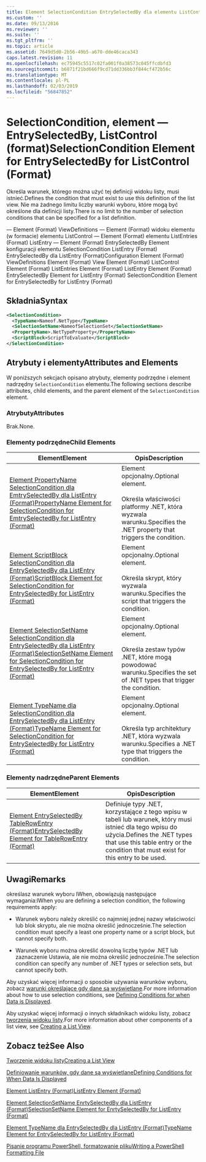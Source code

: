 ```yaml
---
title: Element SelectionCondition EntrySelectedBy dla elementu ListControl (Format) | Dokumentacja firmy Microsoft
ms.custom: ''
ms.date: 09/13/2016
ms.reviewer: ''
ms.suite: ''
ms.tgt_pltfrm: ''
ms.topic: article
ms.assetid: 7649d5d0-2b56-49b5-a670-dde46caca343
caps.latest.revision: 11
ms.openlocfilehash: ec75945c5517c02fa001f0a38573c045ffcdbfd3
ms.sourcegitcommit: b6871f21bd666f9cd71dd336bb3f844cf472b56c
ms.translationtype: MT
ms.contentlocale: pl-PL
ms.lasthandoff: 02/03/2019
ms.locfileid: "56847852"
---
```

# <a name="selectioncondition-element-for-entryselectedby-for-listcontrol-format"></a><span data-ttu-id="ae35a-102">SelectionCondition, element — EntrySelectedBy, ListControl (format)</span><span class="sxs-lookup"><span data-stu-id="ae35a-102">SelectionCondition Element for EntrySelectedBy for ListControl (Format)</span></span>

<span data-ttu-id="ae35a-103">Określa warunek, którego można użyć tej definicji widoku listy, musi istnieć.</span><span class="sxs-lookup"><span data-stu-id="ae35a-103">Defines the condition that must exist to use this definition of the list view.</span></span> <span data-ttu-id="ae35a-104">Nie ma żadnego limitu liczby warunki wyboru, które mogą być określone dla definicji listy.</span><span class="sxs-lookup"><span data-stu-id="ae35a-104">There is no limit to the number of selection conditions that can be specified for a list definition.</span></span>

<span data-ttu-id="ae35a-105">— Element (Format) ViewDefinitions — Element (Format) widoku elementu (w formacie) elementu ListControl — Element (Format) elementu ListEntries (Format) ListEntry — Element (Format) EntrySelectedBy Element konfiguracji elementu SelectionCondition ListEntry (Format) EntrySelectedBy dla ListEntry (Format)</span><span class="sxs-lookup"><span data-stu-id="ae35a-105">Configuration Element (Format) ViewDefinitions Element (Format) View Element (Format) ListControl Element (Format) ListEntries Element (Format) ListEntry Element (Format) EntrySelectedBy Element for ListEntry (Format) SelectionCondition Element for EntrySelectedBy for ListEntry (Format)</span></span>

## <a name="syntax"></a><span data-ttu-id="ae35a-106">Składnia</span><span class="sxs-lookup"><span data-stu-id="ae35a-106">Syntax</span></span>

```xml
<SelectionCondition>
  <TypeName>Nameof.NetType</TypeName>
  <SelectionSetName>NameofSelectionSet</SelectionSetName>
  <PropertyName>.NetTypeProperty</PropertyName>
  <ScriptBlock>ScriptToEvaluate</ScriptBlock>
</SelectionCondition>
```

## <a name="attributes-and-elements"></a><span data-ttu-id="ae35a-107">Atrybuty i elementy</span><span class="sxs-lookup"><span data-stu-id="ae35a-107">Attributes and Elements</span></span>

<span data-ttu-id="ae35a-108">W poniższych sekcjach opisano atrybuty, elementy podrzędne i element nadrzędny `SelectionCondition` elementu.</span><span class="sxs-lookup"><span data-stu-id="ae35a-108">The following sections describe attributes, child elements, and the parent element of the `SelectionCondition` element.</span></span>

### <a name="attributes"></a><span data-ttu-id="ae35a-109">Atrybuty</span><span class="sxs-lookup"><span data-stu-id="ae35a-109">Attributes</span></span>

<span data-ttu-id="ae35a-110">Brak.</span><span class="sxs-lookup"><span data-stu-id="ae35a-110">None.</span></span>

### <a name="child-elements"></a><span data-ttu-id="ae35a-111">Elementy podrzędne</span><span class="sxs-lookup"><span data-stu-id="ae35a-111">Child Elements</span></span>

|<span data-ttu-id="ae35a-112">Element</span><span class="sxs-lookup"><span data-stu-id="ae35a-112">Element</span></span>|<span data-ttu-id="ae35a-113">Opis</span><span class="sxs-lookup"><span data-stu-id="ae35a-113">Description</span></span>|
|-------------|-----------------|
|[<span data-ttu-id="ae35a-114">Element PropertyName SelectionCondition dla EmtrySelectedBy dla ListEntry (Format)</span><span class="sxs-lookup"><span data-stu-id="ae35a-114">PropertyName Element for SelectionCondition for EmtrySelectedBy for ListEntry (Format)</span></span>](./propertyname-element-for-selectioncondition-for-entryselectedby-for-listcontrol-format.md)|<span data-ttu-id="ae35a-115">Element opcjonalny.</span><span class="sxs-lookup"><span data-stu-id="ae35a-115">Optional element.</span></span><br /><br /> <span data-ttu-id="ae35a-116">Określa właściwości platformy .NET, która wyzwala warunku.</span><span class="sxs-lookup"><span data-stu-id="ae35a-116">Specifies the .NET property that triggers the condition.</span></span>|
|[<span data-ttu-id="ae35a-117">Element ScriptBlock SelectionCondition dla EntrySelectedBy dla ListEntry (Format)</span><span class="sxs-lookup"><span data-stu-id="ae35a-117">ScriptBlock Element for SelectionCondition for EntrySelectedBy for ListEntry (Format)</span></span>](./scriptblock-element-for-selectioncondition-for-entryselectedby-for-listcontrol-format.md)|<span data-ttu-id="ae35a-118">Element opcjonalny.</span><span class="sxs-lookup"><span data-stu-id="ae35a-118">Optional element.</span></span><br /><br /> <span data-ttu-id="ae35a-119">Określa skrypt, który wyzwala warunku.</span><span class="sxs-lookup"><span data-stu-id="ae35a-119">Specifies the script that triggers the condition.</span></span>|
|[<span data-ttu-id="ae35a-120">Element SelectionSetName SelectionCondition dla EntrySelectedBy dla ListEntry (Format)</span><span class="sxs-lookup"><span data-stu-id="ae35a-120">SelectionSetName Element for SelectionCondition for EntrySelectedBy for ListEntry (Format)</span></span>](./selectionsetname-element-for-selectioncondition-for-entryselectedby-for-listentry-format.md)|<span data-ttu-id="ae35a-121">Element opcjonalny.</span><span class="sxs-lookup"><span data-stu-id="ae35a-121">Optional element.</span></span><br /><br /> <span data-ttu-id="ae35a-122">Określa zestaw typów .NET, które mogą powodować warunku.</span><span class="sxs-lookup"><span data-stu-id="ae35a-122">Specifies the set of .NET types that trigger the condition.</span></span>|
|[<span data-ttu-id="ae35a-123">Element TypeName dla SelectionCondition dla EntrySelectedBy dla ListEntry (Format)</span><span class="sxs-lookup"><span data-stu-id="ae35a-123">TypeName Element for SelectionCondition for EntrySelectedBy for ListEntry (Format)</span></span>](./typename-element-for-selectioncondition-for-entryselectedby-for-listcontrol-format.md)|<span data-ttu-id="ae35a-124">Element opcjonalny.</span><span class="sxs-lookup"><span data-stu-id="ae35a-124">Optional element.</span></span><br /><br /> <span data-ttu-id="ae35a-125">Określa typ architektury .NET, która wyzwala warunku.</span><span class="sxs-lookup"><span data-stu-id="ae35a-125">Specifies a .NET type that triggers the condition.</span></span>|

### <a name="parent-elements"></a><span data-ttu-id="ae35a-126">Elementy nadrzędne</span><span class="sxs-lookup"><span data-stu-id="ae35a-126">Parent Elements</span></span>

|<span data-ttu-id="ae35a-127">Element</span><span class="sxs-lookup"><span data-stu-id="ae35a-127">Element</span></span>|<span data-ttu-id="ae35a-128">Opis</span><span class="sxs-lookup"><span data-stu-id="ae35a-128">Description</span></span>|
|-------------|-----------------|
|[<span data-ttu-id="ae35a-129">Element EntrySelectedBy TableRowEntry (Format)</span><span class="sxs-lookup"><span data-stu-id="ae35a-129">EntrySelectedBy Element for TableRowEntry (Format)</span></span>](./entryselectedby-element-for-tablerowentry-for-tablecontrol-format.md)|<span data-ttu-id="ae35a-130">Definiuje typy .NET, korzystające z tego wpisu w tabeli lub warunek, który musi istnieć dla tego wpisu do użycia.</span><span class="sxs-lookup"><span data-stu-id="ae35a-130">Defines the .NET types that use this table entry or the condition that must exist for this entry to be used.</span></span>|

## <a name="remarks"></a><span data-ttu-id="ae35a-131">Uwagi</span><span class="sxs-lookup"><span data-stu-id="ae35a-131">Remarks</span></span>

<span data-ttu-id="ae35a-132">określasz warunek wyboru lWhen, obowiązują następujące wymagania:</span><span class="sxs-lookup"><span data-stu-id="ae35a-132">lWhen you are defining a selection condition, the following requirements apply:</span></span>

- <span data-ttu-id="ae35a-133">Warunek wyboru należy określić co najmniej jednej nazwy właściwości lub blok skryptu, ale nie można określić jednocześnie.</span><span class="sxs-lookup"><span data-stu-id="ae35a-133">The selection condition must specify a least one property name or a script block, but cannot specify both.</span></span>

- <span data-ttu-id="ae35a-134">Warunek wyboru można określić dowolną liczbę typów .NET lub zaznaczenie Ustawia, ale nie można określić jednocześnie.</span><span class="sxs-lookup"><span data-stu-id="ae35a-134">The selection condition can specify any number of .NET types or selection sets, but cannot specify both.</span></span>

<span data-ttu-id="ae35a-135">Aby uzyskać więcej informacji o sposobie używania warunków wyboru, zobacz [warunki określające gdy dane są wyświetlane](./defining-conditions-for-displaying-data.md).</span><span class="sxs-lookup"><span data-stu-id="ae35a-135">For more information about how to use selection conditions, see [Defining Conditions for when Data is Displayed](./defining-conditions-for-displaying-data.md).</span></span>

<span data-ttu-id="ae35a-136">Aby uzyskać więcej informacji o innych składnikach widoku listy, zobacz [tworzenia widoku listy](./creating-a-list-view.md).</span><span class="sxs-lookup"><span data-stu-id="ae35a-136">For more information about other components of a list view, see [Creating a List View](./creating-a-list-view.md).</span></span>

## <a name="see-also"></a><span data-ttu-id="ae35a-137">Zobacz też</span><span class="sxs-lookup"><span data-stu-id="ae35a-137">See Also</span></span>

[<span data-ttu-id="ae35a-138">Tworzenie widoku listy</span><span class="sxs-lookup"><span data-stu-id="ae35a-138">Creating a List View</span></span>](./creating-a-list-view.md)

[<span data-ttu-id="ae35a-139">Definiowanie warunków, gdy dane są wyświetlane</span><span class="sxs-lookup"><span data-stu-id="ae35a-139">Defining Conditions for When Data Is Displayed</span></span>](./defining-conditions-for-displaying-data.md)

[<span data-ttu-id="ae35a-140">Element ListEntry (Format)</span><span class="sxs-lookup"><span data-stu-id="ae35a-140">ListEntry Element (Format)</span></span>](./listentry-element-for-listcontrol-format.md)

[<span data-ttu-id="ae35a-141">Element SelectionSetName EnrtySelectedBy dla ListEntry (Format)</span><span class="sxs-lookup"><span data-stu-id="ae35a-141">SelectionSetName Element for EnrtySelectedBy for ListEntry (Format)</span></span>](./selectionsetname-element-for-entryselectedby-for-listcontrol-format.md)

[<span data-ttu-id="ae35a-142">Element TypeName dla EntrySelectedBy dla ListEntry (Format)</span><span class="sxs-lookup"><span data-stu-id="ae35a-142">TypeName Element for EntrySelectedBy for ListEntry (Format)</span></span>](http://msdn.microsoft.com/en-us/fcd4daa6-f3fd-43f7-a468-03c582d34533)

[<span data-ttu-id="ae35a-143">Pisanie programu PowerShell, formatowanie pliku</span><span class="sxs-lookup"><span data-stu-id="ae35a-143">Writing a PowerShell Formatting File</span></span>](./writing-a-powershell-formatting-file.md)
